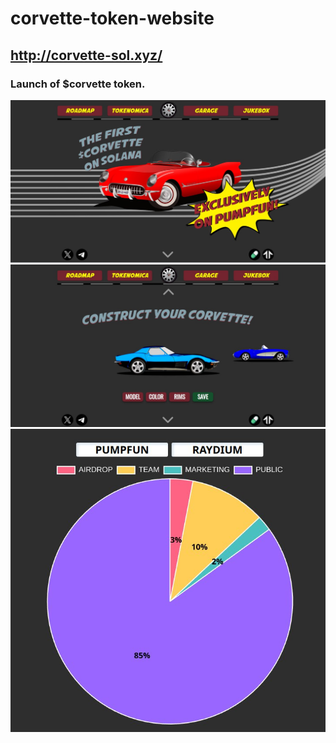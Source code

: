 # corvette-token-website
## http://corvette-sol.xyz/

### Launch of $corvette token.

![image](readme/mainpage.jpg)
![image](readme/customization.jpg)
![image](readme/tokenomics.jpg)
